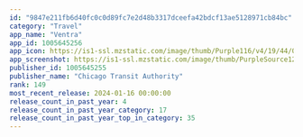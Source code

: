 ```yaml
---
id: "9847e211fb6d40fc0c0d89fc7e2d48b3317dceefa42bdcf13ae5128971cb84bc"
category: "Travel"
app_name: "Ventra"
app_id: 1005645256
app_icon: https://is1-ssl.mzstatic.com/image/thumb/Purple116/v4/19/44/0a/19440a30-d499-7a8f-ed97-01fe081792d8/AppIcon-1x_U007emarketing-0-4-0-85-220.png/1024x1024bb.png
app_screenshot: https://is1-ssl.mzstatic.com/image/thumb/PurpleSource124/v4/2a/da/58/2ada5847-3552-2064-cfe6-9de3e72b7dd0/3763dd9d-dbba-41ba-9830-352ce94de0da_Apple6.5-1-Home.png/1242x2688bb.png
publisher_id: 1005645255
publisher_name: "Chicago Transit Authority"
rank: 149
most_recent_release: 2024-01-16 00:00:00
release_count_in_past_year: 4
release_count_in_past_year_category: 17
release_count_in_past_year_top_in_category: 35
---
```

